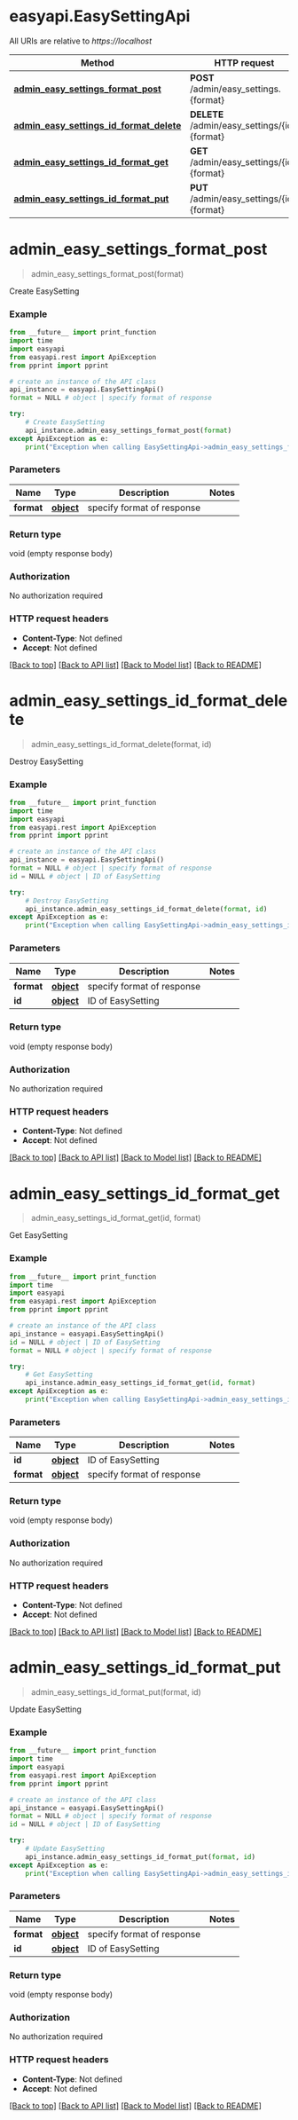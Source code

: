 # easyapi.EasySettingApi

All URIs are relative to *https://localhost*

Method | HTTP request | Description
------------- | ------------- | -------------
[**admin_easy_settings_format_post**](EasySettingApi.md#admin_easy_settings_format_post) | **POST** /admin/easy_settings.{format} | Create EasySetting
[**admin_easy_settings_id_format_delete**](EasySettingApi.md#admin_easy_settings_id_format_delete) | **DELETE** /admin/easy_settings/{id}.{format} | Destroy EasySetting
[**admin_easy_settings_id_format_get**](EasySettingApi.md#admin_easy_settings_id_format_get) | **GET** /admin/easy_settings/{id}.{format} | Get EasySetting
[**admin_easy_settings_id_format_put**](EasySettingApi.md#admin_easy_settings_id_format_put) | **PUT** /admin/easy_settings/{id}.{format} | Update EasySetting


# **admin_easy_settings_format_post**
> admin_easy_settings_format_post(format)

Create EasySetting

### Example
```python
from __future__ import print_function
import time
import easyapi
from easyapi.rest import ApiException
from pprint import pprint

# create an instance of the API class
api_instance = easyapi.EasySettingApi()
format = NULL # object | specify format of response

try:
    # Create EasySetting
    api_instance.admin_easy_settings_format_post(format)
except ApiException as e:
    print("Exception when calling EasySettingApi->admin_easy_settings_format_post: %s\n" % e)
```

### Parameters

Name | Type | Description  | Notes
------------- | ------------- | ------------- | -------------
 **format** | [**object**](.md)| specify format of response | 

### Return type

void (empty response body)

### Authorization

No authorization required

### HTTP request headers

 - **Content-Type**: Not defined
 - **Accept**: Not defined

[[Back to top]](#) [[Back to API list]](../README.md#documentation-for-api-endpoints) [[Back to Model list]](../README.md#documentation-for-models) [[Back to README]](../README.md)

# **admin_easy_settings_id_format_delete**
> admin_easy_settings_id_format_delete(format, id)

Destroy EasySetting

### Example
```python
from __future__ import print_function
import time
import easyapi
from easyapi.rest import ApiException
from pprint import pprint

# create an instance of the API class
api_instance = easyapi.EasySettingApi()
format = NULL # object | specify format of response
id = NULL # object | ID of EasySetting

try:
    # Destroy EasySetting
    api_instance.admin_easy_settings_id_format_delete(format, id)
except ApiException as e:
    print("Exception when calling EasySettingApi->admin_easy_settings_id_format_delete: %s\n" % e)
```

### Parameters

Name | Type | Description  | Notes
------------- | ------------- | ------------- | -------------
 **format** | [**object**](.md)| specify format of response | 
 **id** | [**object**](.md)| ID of EasySetting | 

### Return type

void (empty response body)

### Authorization

No authorization required

### HTTP request headers

 - **Content-Type**: Not defined
 - **Accept**: Not defined

[[Back to top]](#) [[Back to API list]](../README.md#documentation-for-api-endpoints) [[Back to Model list]](../README.md#documentation-for-models) [[Back to README]](../README.md)

# **admin_easy_settings_id_format_get**
> admin_easy_settings_id_format_get(id, format)

Get EasySetting

### Example
```python
from __future__ import print_function
import time
import easyapi
from easyapi.rest import ApiException
from pprint import pprint

# create an instance of the API class
api_instance = easyapi.EasySettingApi()
id = NULL # object | ID of EasySetting
format = NULL # object | specify format of response

try:
    # Get EasySetting
    api_instance.admin_easy_settings_id_format_get(id, format)
except ApiException as e:
    print("Exception when calling EasySettingApi->admin_easy_settings_id_format_get: %s\n" % e)
```

### Parameters

Name | Type | Description  | Notes
------------- | ------------- | ------------- | -------------
 **id** | [**object**](.md)| ID of EasySetting | 
 **format** | [**object**](.md)| specify format of response | 

### Return type

void (empty response body)

### Authorization

No authorization required

### HTTP request headers

 - **Content-Type**: Not defined
 - **Accept**: Not defined

[[Back to top]](#) [[Back to API list]](../README.md#documentation-for-api-endpoints) [[Back to Model list]](../README.md#documentation-for-models) [[Back to README]](../README.md)

# **admin_easy_settings_id_format_put**
> admin_easy_settings_id_format_put(format, id)

Update EasySetting

### Example
```python
from __future__ import print_function
import time
import easyapi
from easyapi.rest import ApiException
from pprint import pprint

# create an instance of the API class
api_instance = easyapi.EasySettingApi()
format = NULL # object | specify format of response
id = NULL # object | ID of EasySetting

try:
    # Update EasySetting
    api_instance.admin_easy_settings_id_format_put(format, id)
except ApiException as e:
    print("Exception when calling EasySettingApi->admin_easy_settings_id_format_put: %s\n" % e)
```

### Parameters

Name | Type | Description  | Notes
------------- | ------------- | ------------- | -------------
 **format** | [**object**](.md)| specify format of response | 
 **id** | [**object**](.md)| ID of EasySetting | 

### Return type

void (empty response body)

### Authorization

No authorization required

### HTTP request headers

 - **Content-Type**: Not defined
 - **Accept**: Not defined

[[Back to top]](#) [[Back to API list]](../README.md#documentation-for-api-endpoints) [[Back to Model list]](../README.md#documentation-for-models) [[Back to README]](../README.md)

